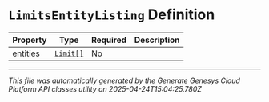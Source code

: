 # `LimitsEntityListing` Definition

| Property | Type | Required | Description |
|----------|------|----------|-------------|
| entities | [`Limit[]`](limit-definition.md) | No |  |

---

*This file was automatically generated by the Generate Genesys Cloud Platform API classes utility on 2025-04-24T15:04:25.780Z*